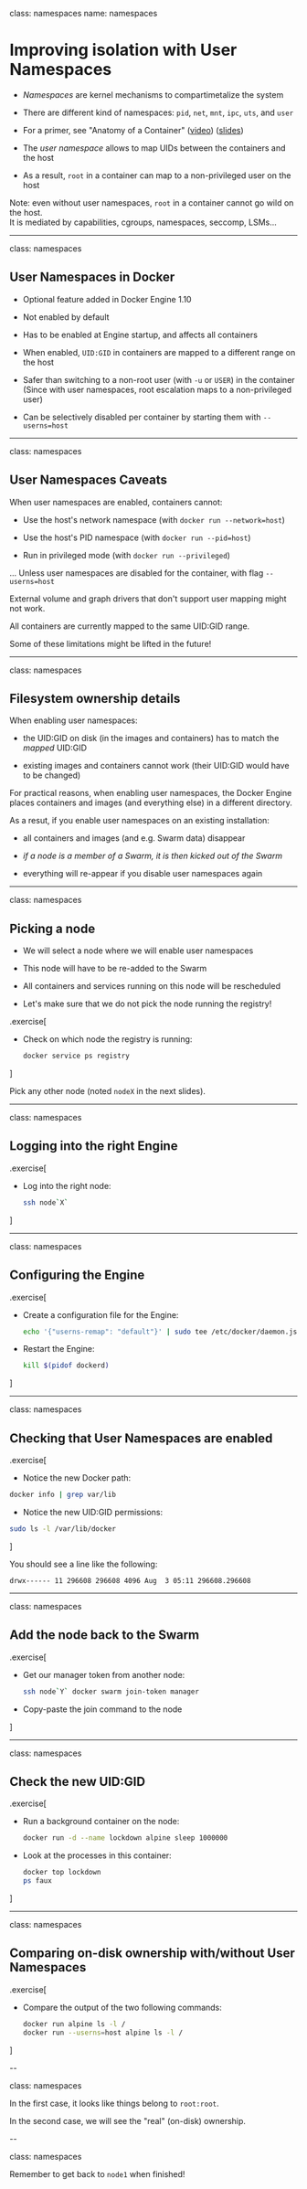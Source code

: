 class: namespaces
name: namespaces

# Improving isolation with User Namespaces

- *Namespaces* are kernel mechanisms to compartimetalize the system

- There are different kind of namespaces: `pid`, `net`, `mnt`, `ipc`, `uts`, and `user`

- For a primer, see "Anatomy of a Container"
  ([video](https://www.youtube.com/watch?v=sK5i-N34im8))
  ([slides](https://www.slideshare.net/jpetazzo/cgroups-namespaces-and-beyond-what-are-containers-made-from-dockercon-europe-2015))

- The *user namespace* allows to map UIDs between the containers and the host

- As a result, `root` in a container can map to a non-privileged user on the host

Note: even without user namespaces, `root` in a container cannot go wild on the host.
<br/>
It is mediated by capabilities, cgroups, namespaces, seccomp, LSMs...

---

class: namespaces

## User Namespaces in Docker

- Optional feature added in Docker Engine 1.10

- Not enabled by default

- Has to be enabled at Engine startup, and affects all containers

- When enabled, `UID:GID` in containers are mapped to a different range on the host

- Safer than switching to a non-root user (with `-u` or `USER`) in the container
  <br/>
  (Since with user namespaces, root escalation maps to a non-privileged user)

- Can be selectively disabled per container by starting them with `--userns=host`

---

class: namespaces

## User Namespaces Caveats

When user namespaces are enabled, containers cannot:

- Use the host's network namespace (with `docker run --network=host`)

- Use the host's PID namespace (with `docker run --pid=host`)

- Run in privileged mode (with `docker run --privileged`)

... Unless user namespaces are disabled for the container, with flag `--userns=host`

External volume and graph drivers that don't support user mapping might not work.

All containers are currently mapped to the same UID:GID range.

Some of these limitations might be lifted in the future!

---

class: namespaces

## Filesystem ownership details

When enabling user namespaces:

- the UID:GID on disk (in the images and containers) has to match the *mapped* UID:GID

- existing images and containers cannot work (their UID:GID would have to be changed)

For practical reasons, when enabling user namespaces, the Docker Engine places containers and images (and everything else) in a different directory.

As a resut, if you enable user namespaces on an existing installation:

-  all containers and images (and e.g. Swarm data) disappear

- *if a node is a member of a Swarm, it is then kicked out of the Swarm*

-  everything will re-appear if you disable user namespaces again

---

class: namespaces

## Picking a node

- We will select a node where we will enable user namespaces

- This node will have to be re-added to the Swarm

- All containers and services running on this node will be rescheduled

- Let's make sure that we do not pick the node running the registry!

.exercise[

- Check on which node the registry is running:
  ```bash
  docker service ps registry
  ```

]

Pick any other node (noted `nodeX` in the next slides).

---

class: namespaces

## Logging into the right Engine

.exercise[

- Log into the right node:
  ```bash
  ssh node`X`
  ```

]

---

class: namespaces

## Configuring the Engine

.exercise[

- Create a configuration file for the Engine:
  ```bash
  echo '{"userns-remap": "default"}' | sudo tee /etc/docker/daemon.json
  ```

- Restart the Engine:
  ```bash
  kill $(pidof dockerd)
  ```

]

---

class: namespaces 

## Checking that User Namespaces are enabled

.exercise[
  - Notice the new Docker path:
  ```bash
  docker info | grep var/lib
  ```

  - Notice the new UID:GID permissions:
  ```bash
  sudo ls -l /var/lib/docker
  ```

]

You should see a line like the following:
```
drwx------ 11 296608 296608 4096 Aug  3 05:11 296608.296608
```

---

class: namespaces

## Add the node back to the Swarm

.exercise[

- Get our manager token from another node:
  ```bash
  ssh node`Y` docker swarm join-token manager
  ```

- Copy-paste the join command to the node

]

---

class: namespaces

## Check the new UID:GID

.exercise[

- Run a background container on the node:
  ```bash
  docker run -d --name lockdown alpine sleep 1000000
  ```

- Look at the processes in this container:
  ```bash
  docker top lockdown
  ps faux
  ```

]

---

class: namespaces

## Comparing on-disk ownership with/without User Namespaces

.exercise[

- Compare the output of the two following commands:
  ```bash
  docker run alpine ls -l /
  docker run --userns=host alpine ls -l /
  ```

]

--

class: namespaces

In the first case, it looks like things belong to `root:root`.

In the second case, we will see the "real" (on-disk) ownership.

--

class: namespaces

Remember to get back to `node1` when finished!
